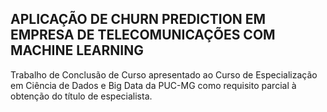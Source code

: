 ## APLICAÇÃO DE CHURN PREDICTION EM EMPRESA DE TELECOMUNICAÇÕES COM MACHINE LEARNING

Trabalho de Conclusão de Curso apresentado ao Curso de Especialização em Ciência de Dados e Big Data da PUC-MG como requisito parcial à obtenção do título de especialista.
